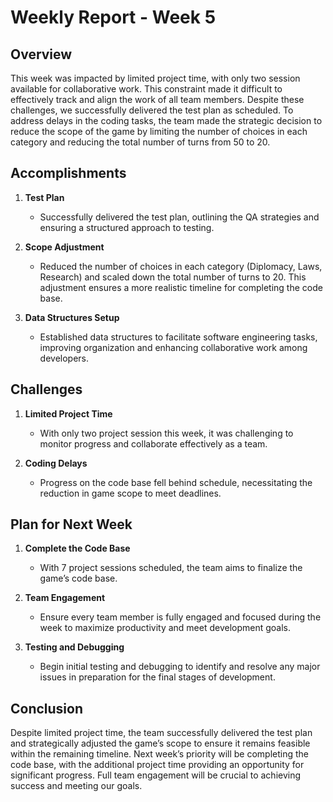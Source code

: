 # Weekly Report - Week 5

## Overview

This week was impacted by limited project time, with only two session available for collaborative work. This constraint made it difficult to effectively track and align the work of all team members. Despite these challenges, we successfully delivered the test plan as scheduled. To address delays in the coding tasks, the team made the strategic decision to reduce the scope of the game by limiting the number of choices in each category and reducing the total number of turns from 50 to 20.

## Accomplishments
1.	**Test Plan**

	- Successfully delivered the test plan, outlining the QA strategies and ensuring a structured approach to testing.
2.	**Scope Adjustment**

	- Reduced the number of choices in each category (Diplomacy, Laws, Research) and scaled down the total number of turns to 20. This adjustment ensures a more realistic timeline for completing the code base.
3.	**Data Structures Setup**

	- Established data structures to facilitate software engineering tasks, improving organization and enhancing collaborative work among developers.

## Challenges
1.	**Limited Project Time**

	- With only two project session this week, it was challenging to monitor progress and collaborate effectively as a team.
2.	**Coding Delays**

	- Progress on the code base fell behind schedule, necessitating the reduction in game scope to meet deadlines.

## Plan for Next Week
1.	**Complete the Code Base**

	- With 7 project sessions scheduled, the team aims to finalize the game’s code base.
2.	**Team Engagement**

	- Ensure every team member is fully engaged and focused during the week to maximize productivity and meet development goals.
3.	**Testing and Debugging**

	- Begin initial testing and debugging to identify and resolve any major issues in preparation for the final stages of development.

## Conclusion

Despite limited project time, the team successfully delivered the test plan and strategically adjusted the game’s scope to ensure it remains feasible within the remaining timeline. Next week’s priority will be completing the code base, with the additional project time providing an opportunity for significant progress. Full team engagement will be crucial to achieving success and meeting our goals.